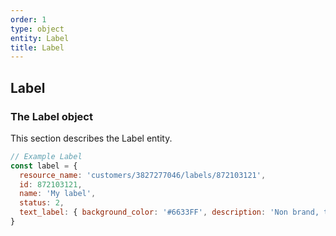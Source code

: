 ```yaml
---
order: 1
type: object
entity: Label
title: Label
---
```


## Label

### The Label object

This section describes the Label entity.

```javascript
// Example Label
const label = {
  resource_name: 'customers/3827277046/labels/872103121',
  id: 872103121,
  name: 'My label',
  status: 2,
  text_label: { background_color: '#6633FF', description: 'Non brand, traditional cold traffic via search' },
}
```
